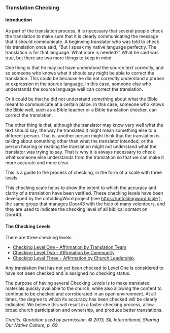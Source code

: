 
### Translation Checking

#### Introduction

As part of the translation process, it is necessary that several people check the translation to make sure that it is clearly communicating the message that it should communicate. A beginning translator who was told to check his translation once said, “But I speak my native language perfectly. The translation is for that language. What more is needed?” What he said was true, but there are two more things to keep in mind.

One thing is that he may not have understood the source text correctly, and so someone who knows what it should say might be able to correct the translation. This could be because he did not correctly understand a phrase or expression in the source language. In this case, someone else who understands the source language well can correct the translation.

Or it could be that he did not understand something about what the Bible meant to communicate at a certain place. In this case, someone who knows the Bible well, such as a Bible teacher or a Bible translation checker, can correct the translation.

The other thing is that, although the translator may know very well what the text should say, the way he translated it might mean something else to a different person. That is, another person might think that the translation is talking about something other than what the translator intended, or the person hearing or reading the translation might not understand what the translator was trying to say. That is why it is always necessary to check what someone else understands from the translation so that we can make it more accurate and more clear.

This is a guide to the process of checking, in the form of a scale with three levels.

This checking scale helps to show the extent to which the accuracy and clarity of a translation have been verified. These checking levels have been developed by the unfoldingWord project (see https://unfoldingword.bible ), the same group that manages Door43 with the help of many volunteers, and they are used to indicate the checking level of all biblical content on Door43.

#### The Checking Levels

There are three checking levels:

* [Checking Level One - Affirmation by Translation Team](../level1/01.md)
* [Checking Level Two - Affirmation by Community](../level2/01.md)
* [Checking Level Three - Affirmation by Church Leadership](../level3/01.md).

Any translation that has not yet been checked to Level One is considered to have not been checked and is assigned no checking status.

The purpose of having several Checking Levels is to make translated materials quickly available to the church, while also allowing the content to continue to be checked and corroborated in an open environment. At all times, the degree to which its accuracy has been checked will be clearly indicated. We believe this will result in a faster checking process, allow broad church participation and ownership, and produce better translations.

*Credits: Quotation used by permission, © 2013, SIL International, Sharing Our Native Culture, p. 69.*
